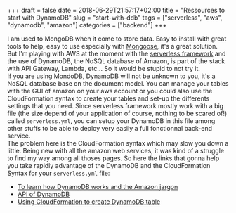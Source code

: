 +++ 
draft = false
date = 2018-06-29T21:57:17+02:00
title = "Ressources to start with DynamoDB"
slug = "start-with-ddb" 
tags = ["serverless", "aws", "dynamodb", "amazon"]
categories = ["backend"]
+++

I am used to MongoDB when it come to store data. Easy to install with great tools to help, easy to use especially with [Mongoose](http://mongoosejs.com/), it's a great solution.  
But I'm playing with AWS at the moment with the [serverless framework](http://www.serverless.com) and the use of DynamoDB, the NoSQL database of Amazon, is part of the stack with API Gateway, Lambda, etc... So it would be stupid to not try it.  
If you are using MondoDB, DynamoDB will not be unknown to you, it's a NoSQL database base on the document model. You can manage your tables with the GUI of amazon on your aws account or you could also use the CloudFormation syntax to create your tables and set-up the differents settings that you need. Since serverless framework mostly work with a big file (the size depend of your application of course, nothing to be scared of!) called `serverless.yml`, you can setup your DynamoDB in this file among other stuffs to be able to deploy very easily a full fonctionnal back-end service.  
The problem here is the CloudFormation syntax which may slow you down a little. Being new with all the amazon web services, it was kind of a struggle to find my way among all thoses pages. So here the links that gonna help you take rapidly advantage of the DynamoDB and the CloudFormation Syntax for your `serverless.yml` file:

* [To learn how DynamoDB works and the Amazon jargon](https://docs.aws.amazon.com/amazondynamodb/latest/developerguide/HowItWorks.CoreComponents.html)
* [API of DynamoDB](https://docs.aws.amazon.com/amazondynamodb/latest/APIReference/API_CreateTable.html)
* [Using CloudFormation to create DynamoDB table](https://docs.aws.amazon.com/AWSCloudFormation/latest/UserGuide/aws-resource-dynamodb-table.html)

